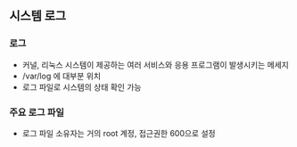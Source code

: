 ## 시스템 로그

### 로그

- 커널, 리눅스 시스템이 제공하는 여러 서비스와 응용 프로그램이 발생시키는 메세지
- /var/log 에 대부분 위치
- 로그 파일로 시스템의 상태 확인 가능

### 주요 로그 파일

- 로그 파일 소유자는 거의 root 계정, 접근권한 600으로 설정

